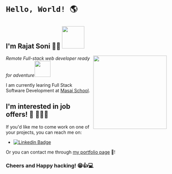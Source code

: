 # `Hello, World! 🌎`

<h2>I'm Rajat Soni 👨‍💻 <img src="https://media.giphy.com/media/26Fxy3Iz1ari8oytO/giphy.gif" width="70"></h2>
<img align='right' src="https://media1.giphy.com/media/PgLLtnqHts1woXeKpy/giphy.gif?cid=ecf05e47yvmdb2do7n27eaitsqafb62bkzsidma6evltkedr&rid=giphy.gif" width="230">
<p><em>Remote Full-stack web developer ready for adventure</em><img src="https://media.giphy.com/media/XGma2iRIHTKkwqRkFl/giphy.gif" width="50"></p>

I am currently learing Full Stack Software Development at [Masai School](https://www.masaischool.com).


## I'm interested in job offers! 🏢 🏃‍♂️💨

If you'd like me to come work on one of your projects, you can reach me on:

- [![Linkedin Badge](https://img.shields.io/badge/-Rajat%20Soni-blue?style=flat-square&logo=Linkedin&logoColor=white&link=https://www.linkedin.com/in/rajat-soni-ba1a6a16a/)](https://www.linkedin.com/in/rajat-soni-ba1a6a16a/)


Or you can contact me through [my portfolio page](https://rajatsoni.netlify.app/) 💼!

### Cheers and Happy hacking! 😁👍💻
